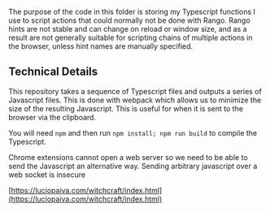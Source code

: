 The purpose of the code in this folder is storing my Typescript functions I use to script actions that could normally not be done with Rango. Rango hints are not stable and can change on reload or window size, and as a result are not generally suitable for scripting chains of multiple actions in the browser, unless hint names are manually specified.

## Technical Details

This repository takes a sequence of Typescript files and outputs a series of Javascript files. This is done with webpack which allows us to minimize the size of the resulting Javascript. This is useful for when it is sent to the browser via the clipboard.

You will need `npm` and then run `npm install; npm run build` to compile the Typescript.

Chrome extensions cannot open a web server so we need to be able to send the Javascript an alternative way. Sending arbitrary javascript over a web socket is insecure

[https://luciopaiva.com/witchcraft/index.html](https://luciopaiva.com/witchcraft/index.html)
